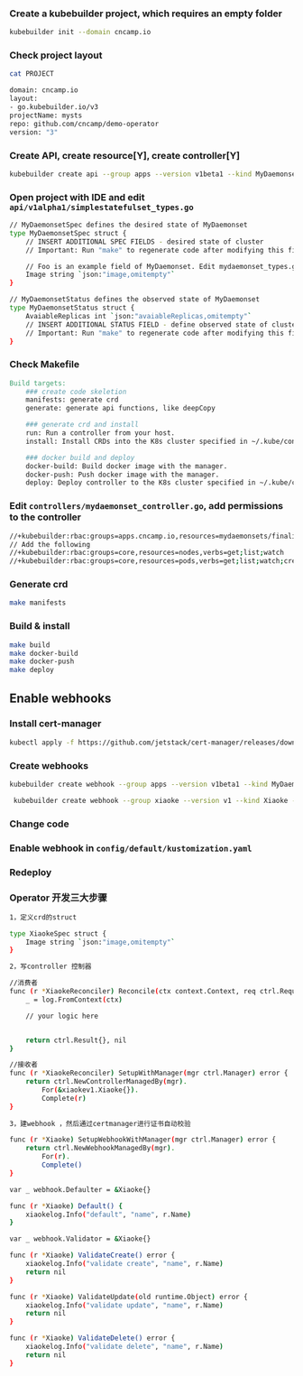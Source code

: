 ### Create a kubebuilder project, which requires an empty folder

```sh
kubebuilder init --domain cncamp.io
```

### Check project layout

```sh
cat PROJECT

domain: cncamp.io
layout:
- go.kubebuilder.io/v3
projectName: mysts
repo: github.com/cncamp/demo-operator
version: "3"
```

### Create API, create resource[Y], create controller[Y]

```sh
kubebuilder create api --group apps --version v1beta1 --kind MyDaemonset
```

### Open project with IDE and edit `api/v1alpha1/simplestatefulset_types.go`

```sh
// MyDaemonsetSpec defines the desired state of MyDaemonset
type MyDaemonsetSpec struct {
	// INSERT ADDITIONAL SPEC FIELDS - desired state of cluster
	// Important: Run "make" to regenerate code after modifying this file

	// Foo is an example field of MyDaemonset. Edit mydaemonset_types.go to remove/update
	Image string `json:"image,omitempty"`
}

// MyDaemonsetStatus defines the observed state of MyDaemonset
type MyDaemonsetStatus struct {
	AvaiableReplicas int `json:"avaiableReplicas,omitempty"`
	// INSERT ADDITIONAL STATUS FIELD - define observed state of cluster
	// Important: Run "make" to regenerate code after modifying this file
}
```

### Check Makefile

```makefile
Build targets:
    ### create code skeletion
    manifests: generate crd
    generate: generate api functions, like deepCopy

    ### generate crd and install
    run: Run a controller from your host.
    install: Install CRDs into the K8s cluster specified in ~/.kube/config.

    ### docker build and deploy
    docker-build: Build docker image with the manager.
    docker-push: Push docker image with the manager.
    deploy: Deploy controller to the K8s cluster specified in ~/.kube/config.
```

### Edit `controllers/mydaemonset_controller.go`, add permissions to the controller
```sh
//+kubebuilder:rbac:groups=apps.cncamp.io,resources=mydaemonsets/finalizers,verbs=update
// Add the following
//+kubebuilder:rbac:groups=core,resources=nodes,verbs=get;list;watch
//+kubebuilder:rbac:groups=core,resources=pods,verbs=get;list;watch;create;update;patch;delete
```

### Generate crd

```sh
make manifests
```

### Build & install

```sh
make build
make docker-build
make docker-push
make deploy
```

## Enable webhooks

### Install cert-manager

```sh
kubectl apply -f https://github.com/jetstack/cert-manager/releases/download/v1.6.1/cert-manager.yaml
```

### Create webhooks

```sh
kubebuilder create webhook --group apps --version v1beta1 --kind MyDaemonset --defaulting --programmatic-validation

 kubebuilder create webhook --group xiaoke --version v1 --kind Xiaoke --defaulting --programmatic-validation

```

### Change code

### Enable webhook in `config/default/kustomization.yaml`

### Redeploy

### Operator 开发三大步骤
```sh
1，定义crd的struct

type XiaokeSpec struct {
	Image string `json:"image,omitempty"`
}

2，写controller 控制器

//消费者
func (r *XiaokeReconciler) Reconcile(ctx context.Context, req ctrl.Request) (ctrl.Result, error) {
	_ = log.FromContext(ctx)

	// your logic here


	return ctrl.Result{}, nil
}

//接收者
func (r *XiaokeReconciler) SetupWithManager(mgr ctrl.Manager) error {
	return ctrl.NewControllerManagedBy(mgr).
		For(&xiaokev1.Xiaoke{}).
		Complete(r)
}
 
3，建webhook ，然后通过certmanager进行证书自动校验

func (r *Xiaoke) SetupWebhookWithManager(mgr ctrl.Manager) error {
	return ctrl.NewWebhookManagedBy(mgr).
		For(r).
		Complete()
}

var _ webhook.Defaulter = &Xiaoke{}

func (r *Xiaoke) Default() {
	xiaokelog.Info("default", "name", r.Name)
}

var _ webhook.Validator = &Xiaoke{}

func (r *Xiaoke) ValidateCreate() error {
	xiaokelog.Info("validate create", "name", r.Name)
	return nil
}

func (r *Xiaoke) ValidateUpdate(old runtime.Object) error {
	xiaokelog.Info("validate update", "name", r.Name)
	return nil
}

func (r *Xiaoke) ValidateDelete() error {
	xiaokelog.Info("validate delete", "name", r.Name)
	return nil
}


```
